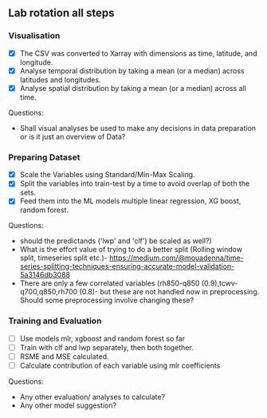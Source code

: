 
## Lab rotation all steps

### Visualisation

- [x] The CSV was converted to Xarray with dimensions as time, latitude, and longitude.
- [x] Analyse temporal distribution by taking a mean (or a median) across latitudes and longitudes.
- [x] Analyse spatial distribution by taking a mean (or a median) across all time.

Questions:
- Shall visual analyses be used to make any decisions in data preparation or is it just an overview of Data?

### Preparing Dataset

- [x] Scale the Variables using Standard/Min-Max Scaling.
- [x] Split the variables into train-test by a time to avoid overlap of both the sets. 
- [x] Feed them into the ML models multiple linear regression, XG boost, random forest.

Questions:
- should the predictands ('lwp' and 'clf') be scaled as well?)
- What is the effort value of trying to do a better split (Rolling window split, timeseries split etc.)-
https://medium.com/@mouadenna/time-series-splitting-techniques-ensuring-accurate-model-validation-5a3146db3088
- There are only a few correlated variables (rh850-q850 (0.9),tcwv-q700,q850,rh700 (0.8)- but these are not handled now in preprocessing. Should some preprocessing involve changing these?

### Training and Evaluation
- [ ] Use models mlr, xgboost and random forest so far
- [ ] Train with clf and lwp separately, then both together.
- [ ] RSME and MSE calculated.
- [ ] Calculate contribution of each variable using mlr coefficients

Questions:
- Any other evaluation/ analyses to calculate?
- Any other model suggestion?
